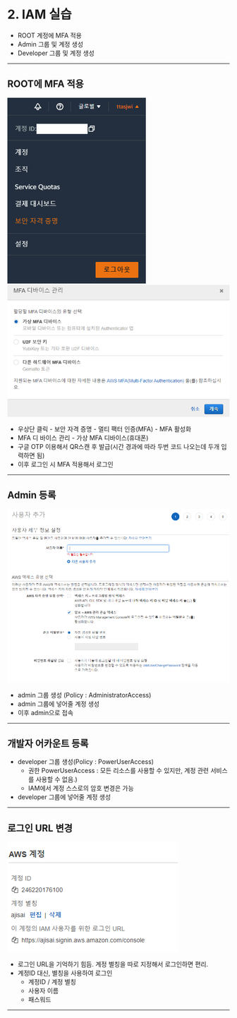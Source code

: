 # 2. IAM 실습
- ROOT 계정에 MFA 적용
- Admin 그룹 및 계정 생성
- Developer 그룹 및 계정 생성

---

## ROOT에 MFA 적용

![img_1.png](img_1.png)
![img_2.png](img_2.png)
- 우상단 클릭 - 보안 자격 증명 - 멀티 팩터 인증(MFA) - MFA 활성화
- MFA 디 바이스 관리 - 가상 MFA 디바이스(휴대폰)
- 구글 OTP 이용해서 QR스캔 후 발급(시간 경과에 따라 두번 코드 나오는데 두개 입력하면 됨)
- 이후 로그인 시 MFA 적용해서 로그인

---

## Admin 등록
![img_3.png](img_3.png)
- admin 그룹 생성 (Policy : AdministratorAccess)
- admin 그룹에 넣어줄 계정 생성
- 이후 admin으로 접속

---

## 개발자 어카운트 등록
- developer 그룹 생성(Policy : PowerUserAccess)
    - 권한 PowerUserAccess : 모든 리소스를 사용할 수 있지만, 계정 관련 서비스를 사용할 수 없음.)
    - IAM에서 계정 스스로의 암호 변경은 가능
- developer 그룹에 넣어줄 계정 생성

---

## 로그인 URL 변경
![img_4.png](img_4.png)
- 로그인 URL을 기억하기 힘듬. 계정 별칭을 따로 지정해서 로그인하면 편리.
- 계정ID 대신, 별칭을 사용하여 로그인
    - 계정ID / 계정 별칭
    - 사용자 이름
    - 패스워드

---
